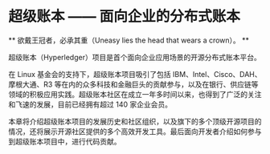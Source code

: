 # 超级账本 —— 面向企业的分布式账本

** 欲戴王冠者，必承其重（Uneasy lies the head that wears a crown）。 **

超级账本（Hyperledger）项目是首个面向企业应用场景的开源分布式账本平台。

在 Linux 基金会的支持下，超级账本项目吸引了包括 IBM、Intel、Cisco、DAH、摩根大通、R3 等在内的众多科技和金融巨头的贡献参与，以及在银行、供应链等领域的积极应用实践。超级账本社区在成立一年多时间以来，也得到了广泛的关注和飞速的发展，目前已经拥有超过 140 家企业会员。

本章将介绍超级账本项目的发展历史和社区组织，以及旗下的多个顶级开源项目的情况，还将展示开源社区提供的多个高效开发工具。最后面向开发者介绍如何参与到超级账本项目中，进行代码贡献。

